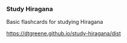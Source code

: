 ### Study Hiragana

Basic flashcards for studying Hiragana

https://dtgreene.github.io/study-hiragana/dist

